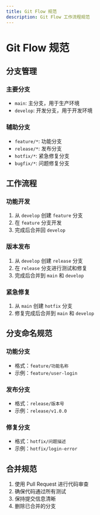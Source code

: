 ```yaml
---
title: Git Flow 规范
description: Git Flow 工作流程规范
---
```


# Git Flow 规范

## 分支管理

### 主要分支
- `main`: 主分支，用于生产环境
- `develop`: 开发分支，用于开发环境

### 辅助分支
- `feature/*`: 功能分支
- `release/*`: 发布分支
- `hotfix/*`: 紧急修复分支
- `bugfix/*`: 问题修复分支

## 工作流程

### 功能开发
1. 从 `develop` 创建 `feature` 分支
2. 在 `feature` 分支开发
3. 完成后合并回 `develop`

### 版本发布
1. 从 `develop` 创建 `release` 分支
2. 在 `release` 分支进行测试和修复
3. 完成后合并到 `main` 和 `develop`

### 紧急修复
1. 从 `main` 创建 `hotfix` 分支
2. 修复完成后合并到 `main` 和 `develop`

## 分支命名规范

### 功能分支
- 格式：`feature/功能名称`
- 示例：`feature/user-login`

### 发布分支
- 格式：`release/版本号`
- 示例：`release/v1.0.0`

### 修复分支
- 格式：`hotfix/问题描述`
- 示例：`hotfix/login-error`

## 合并规范
1. 使用 Pull Request 进行代码审查
2. 确保代码通过所有测试
3. 保持提交信息清晰
4. 删除已合并的分支 